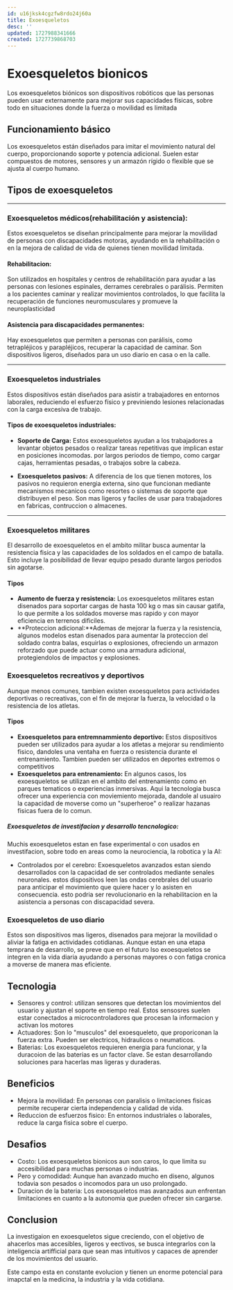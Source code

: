 ```yaml
---
id: u16jksk4cgzfw8rdo24j60a
title: Exoesqueletos
desc: ''
updated: 1727988341666
created: 1727739868703
---
```

# Exoesqueletos bionicos
Los exoesqueletos biónicos son dispositivos robóticos que las personas pueden usar externamente para mejorar sus capacidades físicas, sobre todo en situaciones donde la fuerza o movilidad es limitada


## Funcionamiento básico
Los exoesqueletos están diseñados para imitar el movimiento natural del cuerpo, proporcionando soporte y potencia adicional. Suelen estar compuestos de motores, sensores y un armazón rígido o flexible que se ajusta al cuerpo humano.

## Tipos de exoesqueletos
---
### Exoesqueletos médicos(rehabilitación y asistencia):
Estos exoesqueletos se diseñan principalmente para mejorar la movilidad de personas con discapacidades motoras, ayudando en la rehabilitación o en la mejora de calidad de vida de quienes tienen movilidad limitada.


#### Rehabilitacion:
Son utilizados en hospitales y centros de rehabilitación para ayudar a las personas con lesiones espinales, derrames cerebrales o parálisis. Permiten a los pacientes caminar y realizar movimientos controlados, lo que facilita la recuperación de funciones neuromusculares y promueve la neuroplasticidad


#### Asistencia para discapacidades permanentes:
Hay exoesqueletos que permiten a personas con parálisis, como tetrapléjicos y parapléjicos, recuperar la capacidad de caminar. Son dispositivos ligeros, diseñados para un uso diario en casa o en la calle.

---
### Exoesqueletos industriales
Estos dispositivos están diseñados para asistir a trabajadores en entornos laborales, reduciendo el esfuerzo físico y previniendo lesiones relacionadas con la carga excesiva de trabajo.

#### Tipos de exoesqueletos industriales:
- **Soporte de Carga:** Estos exoesqueletos ayudan a los trabajadores a levantar objetos pesados o realizar tareas repetitivas que implican estar en posiciones incomodas. por largos periodos de tiempo, como cargar cajas, herramientas pesadas, o trabajos sobre la cabeza.

- **Exoesqueletos pasivos:** A diferencia de los que tienen motores, los pasivos no requieron energia externa, sino que funcionan mediante mecanismos mecanicos como resortes o sistemas de soporte que distribuyen el peso. Son mas ligeros y faciles de usar para trabajadores en fabricas, contruccion o almacenes.

---

### Exoesqueletos militares
El desarrollo de exoesqueletos en el ambito militar busca aumentar la resistencia fisica y las capacidades de los soldados en el campo de batalla. Esto incluye la posibilidad de llevar equipo pesado durante largos periodos sin agotarse.

#### Tipos 
- **Aumento de fuerza y resistencia:** Los exoesqueletos militares estan disenados para soportar cargas de hasta 100 kg o mas sin causar gatifa, lo que permite a los soldados moverse mas rapido y con mayor eficiencia en terrenos dificiles.
- **Proteccion adicional:**Ademas de mejorar la fuerza y la resistencia, algunos modelos estan disenados para aumentar la proteccion del soldado contra balas, esquirlas o explosiones, ofreciendo un armazon reforzado que puede actuar como una armadura adicional, protegiendolos de impactos y explosiones.


### Exoesqueletos recreativos y deportivos
Aunque menos comunes, tambien existen exoesqueletos para actividades deportivas o recreativas, con el fin de mejorar la fuerza, la velocidad o la resistencia de los atletas.

#### Tipos
- **Exoesqueletos para entremnammiento deportivo:** Estos dispositivos pueden ser utilizados para ayudar a los atletas a mejorar su rendimiento fisico, dandoles una ventaha en fuerza o resistencia durante el entrenamiento. Tambien pueden ser utilizados en deportes extremos o competitivos
- **Exoesqueletos para entrenamiento:** En algunos casos, los exoesqueletos se utilizan en el ambito del entrenamiento como en parques tematicos o experiencias inmersivas. Aqui la tecnologia busca ofrecer una experiencia con moviemiento mejorada, dandole al usuairo la capacidad de moverse como un "superheroe" o realizar hazanas fisicas fuera de lo comun.

##### Exoesqueletos de investifacion y desarrollo tencnologico:
Muchis exoesqueletos estan en fase experimental o con usados en investifacion, sobre todo en areas como la neurociencia, la robotica y la AI:
  - Controlados por el cerebro: Exoesqueletos avanzados estan siendo desarrollados con la capacidad de ser controlados mediante senales neuronales. estos dispositivos leen las ondas cerebrales del usuario para anticipar el movimiento que quiere hacer y lo asisten en consecuencia. esto podria ser revolucionario en la rehabilitacion en la asistencia a personas con discapacidad severa.

### Exoesqueletos de uso diario
Estos son dispositivos mas ligeros, disenados para mejorar la movilidad o aliviar la fatiga en actividades cotidianas. Aunque estan en una etapa temprana de desarrollo, se preve que en el futuro lso exoesqueletos se integren en la vida diaria ayudando a personas mayores o con fatiga cronica a moverse de manera mas eficiente.


## Tecnologia 
- Sensores y control: utilizan sensores que detectan los movimientos del usuario y ajustan el soporte en tiempo real. Estos sensosres suelen estar conectados a microcontroladores que procesan la informacion y activan los motores
- Actuadores: Son lo "musculos" del exoesqueleto, que proporiconan la fuerza extra. Pueden ser electricos, hidraulicos o neumaticos.
- Baterias: Los exoesqueletos requieren energia para funcionar, y la duracoion de las baterias es un factor clave. Se estan desarrollando soluciones para hacerlas mas ligeras y duraderas.

## Beneficios
- Mejora la movilidad: En personas con paralisis o limitaciones fisicas permite recuperar cierta independencia y calidad de vida.
- Reduccion de esfuerzos fisico: En entornos industriales o laborales, reduce la carga fisica sobre el cuerpo.

## Desafios
- Costo: Los exoesqueletos bionicos aun son caros, lo que limita su accesibilidad para muchas personas o industrias.
- Pero y comodidad: Aunque han avanzado mucho en diseno, algunos todavia son pesados o incomodos para un uso prolongado.
- Duracion de la bateria: Los exoesqueletos mas avanzados aun enfrentan limitaciones en cuanto a la autonomia que pueden ofrecer sin cargarse.

## Conclusion
La investigaion en exoesqueletos sigue creciendo, con el objetivo de ahacerlos mas accesibles, ligeros y eectivos, se busca integrarlos con la inteligencia artifficial para que sean mas intuitivos y capaces de aprender de los movimientos del usuario.

Este campo esta en constante evolucion y tienen un enorme potencial para imapctal en la medicina, la industria y la vida cotidiana.